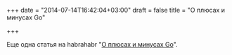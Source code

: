 +++
date = "2014-07-14T16:42:04+03:00"
draft = false
title = "О плюсах и минусах Go"

+++

<p>Еще одна статья на habrahabr &quot;<a href="http://habrahabr.ru/post/229169/">О плюсах и минусах Go</a>&quot;.</p>

